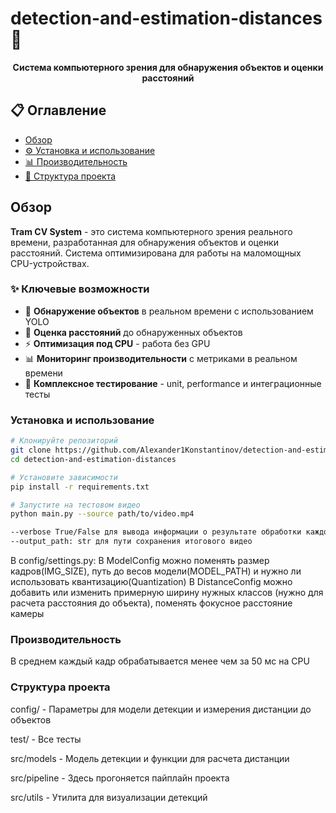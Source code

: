 # detection-and-estimation-distances 🚋

<div align="center">

**Система компьютерного зрения для обнаружения объектов и оценки расстояний**

</div>

## 📋 Оглавление

- [Обзор](#обзор)
- [⚙️ Установка и использование](#установка-и-использование)
- [📊 Производительность](#производительность)
- [📁 Структура проекта](#структура-проекта)

## Обзор

**Tram CV System** - это система компьютерного зрения реального времени, разработанная для обнаружения объектов и оценки расстояний. Система оптимизирована для работы на маломощных CPU-устройствах.

### ✨ Ключевые возможности

- 🎯 **Обнаружение объектов** в реальном времени с использованием YOLO
- 📏 **Оценка расстояний** до обнаруженных объектов
- ⚡ **Оптимизация под CPU** - работа без GPU
- 📊 **Мониторинг производительности** с метриками в реальном времени
- 🧪 **Комплексное тестирование** - unit, performance и интеграционные тесты

### Установка и использование

```bash
# Клонируйте репозиторий
git clone https://github.com/Alexander1Konstantinov/detection-and-estimation-distances.git
cd detection-and-estimation-distances

# Установите зависимости
pip install -r requirements.txt

# Запустите на тестовом видео
python main.py --source path/to/video.mp4

--verbose True/False для вывода информации о результате обработки каждого кадра
--output_path: str для пути сохранения итогового видео
```

В config/settings.py:
В ModelConfig можно поменять размер кадров(IMG_SIZE), путь до весов модели(MODEL_PATH) и нужно ли использовать квантизацию(Quantization)
В DistanceConfig можно добавить или изменить примерную ширину нужных классов (нужно для расчета расстояния до объекта), поменять фокусное расстояние камеры

### Производительность
В среднем каждый кадр обрабатывается менее чем за 50 мс на CPU

### Структура проекта

config/ - Параметры для модели детекции и измерения дистанции до объектов

test/ - Все тесты

src/models - Модель детекции и функции для расчета дистанции

src/pipeline - Здесь прогоняется пайплайн проекта

src/utils - Утилита для визуализации детекций


